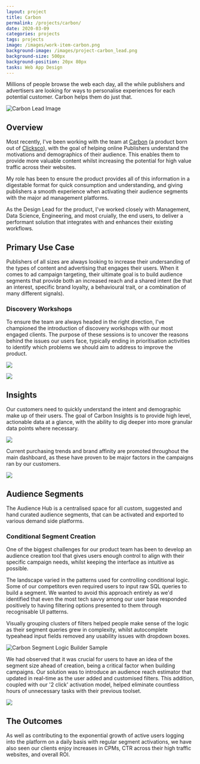 ```yaml
---
layout: project
title: Carbon
permalink: /projects/carbon/
date: 2020-03-09
categories: projects
tags: projects
image: /images/work-item-carbon.png
background-image: /images/project-carbon_lead.png
background-size: 500px
background-position: 20px 80px
tasks: Web App Design
---
```


Millions of people browse the web each day, all the while publishers and advertisers are looking for ways to personalise experiences for each potential customer. Carbon helps them do just that.

![Carbon Lead Image](/images/work-item-carbon.png)

<!-- ![alt](/images/project-carbon-insights.png) -->

## Overview

Most recently, I've been working with the team at <a href="https://carbondmp.com" target="_blank">Carbon</a> (a product born out of <a href="https://clicksco.com" target="_blank">Clicksco</a>), with the goal of helping online Publishers understand the motivations and demographics of their audience. This enables them to provide more valuable content whilst increasing the potential for high value traffic across their websites.

My role has been to ensure the product provides all of this information in a digestable format for quick consumption and understanding, and giving publishers a smooth experience when activating their audience segments with the major ad management platforms.

As the Design Lead for the product, I've worked closely with Management, Data Science, Engineering, and most cruially, the end users, to deliver a performant solution that integrates with and enhances their existing workflows.

## Primary Use Case

<!-- Enabling Publishers to make audiences built up of high value users, enabling their on-site advertisers to better personalise the content provided to visitors. -->

Publishers of all sizes are always looking to increase their undersanding of the types of content and advertising that engages their users. When it comes to ad campaign targeting, their ultimate goal is to build audience segments that provide both an increased reach and a shared intent (be that an interest, specific brand loyalty, a behavioural trait, or a combination of many different signals).

### Discovery Workshops

To ensure the team are always headed in the right direction, I've championed the introduction of discovery workshops with our most engaged clients. The purpose of these sessions is to uncover the reasons behind the issues our users face, typically ending in prioritisation activities to identify which problems we should aim to address to improve the product.

![](/images/project-carbon_client_workshops.jpg)

![](/images/project-carbon_client_user_journey.jpg)

<!-- ![Publisher reporting user journey](/images/carbon_uj_revenue_reporting.jpg) -->


<!-- ### For Advertisers

Advertisers need to create bespoke customer segments that are in-market for particular products and services. Activating these segments with their ad management software or extending to find like minded people who share similar intent, is crucial. -->

## Insights

Our customers need to quickly understand the intent and demographic make up of their users. The goal of Carbon Insights is to provide high level, actionable data at a glance, with the ability to dig deeper into more granular data points where necessary.

![](/images/project-carbon_revenue_insights.png)

Current purchasing trends and brand affinity are promoted throughout the main dashboard, as these have proven to be major factors in the campaigns ran by our customers.

![](/images/project-carbon_intent_insights.png)

## Audience Segments

The Audience Hub is a centralised space for all custom, suggested and hand curated audience segments, that can be activated and exported to various demand side platforms.

<!-- ![alt](/images/carbon_audiences.png) -->


### Conditional Segment Creation

One of the biggest challenges for our product team has been to develop an audience creation tool that gives users enough control to align with their specific campaign needs, whilst keeping the interface as intuitive as possible.

The landscape varied in the patterns used for controlling conditional logic. Some of our competitors even required users to input raw SQL queries to build a segment. We wanted to avoid this approach entirely as we'd identified that even the most tech savvy among our user base responded positively to having filtering options presented to them through recognisable UI patterns.

Visually grouping clusters of filters helped people make sense of the logic as their segment queries grew in complexity, whilst autocomplete typeahead input fields removed any usability issues with dropdown boxes.

![Carbon Segment Logic Builder Sample](/images/project-carbon_audience_segment_builder_1.png)

We had observed that it was crucial for users to have an idea of the segment size ahead of creation, being a critical factor when building campaigns. Our solution was to introduce an audience reach estimator that updated in real-time as the user added and customised filters. This addition, coupled with our '2 click' activation model, helped eliminate countless hours of unnecessary tasks with their previous toolset.

![](/images/project-carbon_audience_activation_options.png)

<!-- Although Carbon suggests the most appropriate segments based on the preferences of customers, more complex custom audiences can be built and activated using familiar interface patterns when required. -->

<!-- <video width="600" controls>
  <source src="/videos/carbon-query-platform-source.mp4" type="video/mp4">
Your browser does not support the video tag.
</video> -->

<!-- ![alt](/images/project-carbon_audience_activation.png) -->

## The Outcomes

As well as contributing to the exponential growth of active users logging into the platform on a daily basis with regular segment activations, we have also seen our clients enjoy increases in CPMs, CTR across their high traffic websites, and overall ROI.
